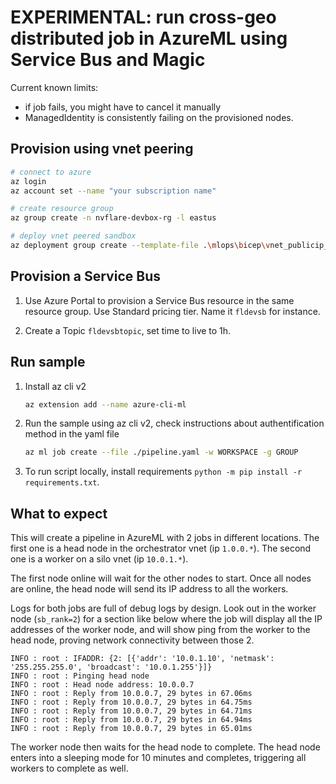 # EXPERIMENTAL: run cross-geo distributed job in AzureML using Service Bus and Magic

Current known limits:
- if job fails, you might have to cancel it manually
- ManagedIdentity is consistently failing on the provisioned nodes.

## Provision using vnet peering

```bash
# connect to azure
az login
az account set --name "your subscription name"

# create resource group
az group create -n nvflare-devbox-rg -l eastus

# deploy vnet peered sandbox
az deployment group create --template-file .\mlops\bicep\vnet_publicip_sandbox_setup.bicep --resource-group nvflare-devbox-rg --parameters demoBaseName="nvflaredev1" applyVNetPeering=true
```

## Provision a Service Bus

1. Use Azure Portal to provision a Service Bus resource in the same resource group. Use Standard pricing tier. Name it `fldevsb` for instance.

2. Create a Topic `fldevsbtopic`, set time to live to 1h.

## Run sample

1. Install az cli v2

    ```bash
    az extension add --name azure-cli-ml
    ```

2. Run the sample using az cli v2, check instructions about authentification method in the yaml file

    ```bash
    az ml job create --file ./pipeline.yaml -w WORKSPACE -g GROUP
    ```

3. To run script locally, install requirements `python -m pip install -r requirements.txt`.


## What to expect

This will create a pipeline in AzureML with 2 jobs in different locations. The first one is a head node in the orchestrator vnet (ip `1.0.0.*`). The second one is a worker on a silo vnet (ip `10.0.1.*`).

The first node online will wait for the other nodes to start. Once all nodes are online, the head node will send its IP address to all the workers.

Logs for both jobs are full of debug logs by design. Look out in the worker node (`sb_rank=2`) for a section like below where the job will display all the IP addresses of the worker node, and will show ping from the worker to the head node, proving network connectivity between those 2.

```logs
INFO : root : IFADDR: {2: [{'addr': '10.0.1.10', 'netmask': '255.255.255.0', 'broadcast': '10.0.1.255'}]}
INFO : root : Pinging head node
INFO : root : Head node address: 10.0.0.7
INFO : root : Reply from 10.0.0.7, 29 bytes in 67.06ms
INFO : root : Reply from 10.0.0.7, 29 bytes in 64.75ms
INFO : root : Reply from 10.0.0.7, 29 bytes in 64.71ms
INFO : root : Reply from 10.0.0.7, 29 bytes in 64.94ms
INFO : root : Reply from 10.0.0.7, 29 bytes in 65.01ms
```

The worker node then waits for the head node to complete. The head node enters into a sleeping mode for 10 minutes and completes, triggering all workers to complete as well.
